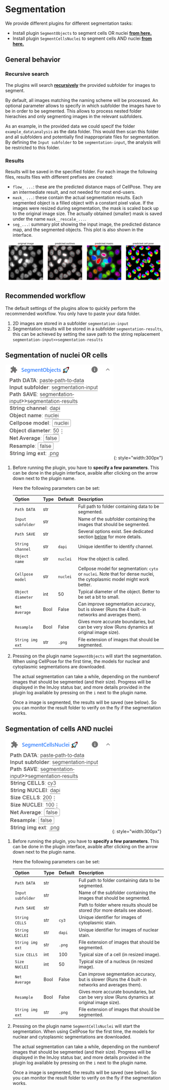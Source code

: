 # Segmentation

We provide different plugins for different segmentation tasks:

* Install plugin `SegmentObjects` to segment cells OR nuclei <a href="https://imjoy.io/#/app?w=fq-segmentation&plugin=fish-quant/fq-segmentation:SegmentObjects@stable&upgrade=1" target="_blank">**from here.**</a>
* Install plugin  `SegmentCellsNuclei` to segment cells AND nuclei <a href="https://imjoy.io/#/app?w=fq-segmentation&plugin=fish-quant/fq-segmentation:SegmentCellsNuclei@stable&upgrade=1" target="_blank">**from here.**</a>

## General behavior

### Recursive search

The plugins will search [**recursively**](analysis-general-behavior.md#recursive-search-for-data) the provided subfolder for images to segment.

By default, all images matching the naming scheme will be processed. An optional parameter allows to specify
in which subfolder the images have to be in order to be segmented. This allows to process nested folder
hierachies and only segmenting images in the relevant subfolders.

As an example, in the provided data we could specif the folder `example_data\analysis` as the data folder. 
This would then scan this folder and all subfolders and potentially find inappropriate files for segmentation.
By defining the `Input subfolder` to be `segmentation-input`, the analysis will be restricted to this folder. 

### Results

Results will be saved in the specified folder. For each image the following files, results files with different prefixes are created:

* `flow_ ...`: these are the predicted distance maps of CellPose. They are an intermediate result, and
     not needed for most end-users.
* `mask_ ...`: these contain the actual segmentation results. Each segmented object is a filled 
      object with a constant pixel value. If the images were resized during segmentation, the mask is scaled
      back up to the original image size. The actually obtained (smaller) mask is saved under the name `mask__rescale_...`.  
* `seg_...`: summary plot showing the input image, the predicted distance map, and the segmented
     objects. This plot is also shown in the interface.

![segmentation__nuclei](img/segmentation__nuclei.png)

## Recommended workflow

The default settings of the plugins allow to quickly perform the recommended workflow. You only have 
to paste your data folder.  

1. 2D images are stored in a subfolder  `segmentation-input`
2. Segmentation results will be stored in a subfolder `segmentation-results`, this can be achieved by setting
    the save path to the string replacement  `segmentation-input>>segmentation-results`

## Segmentation of nuclei OR cells

![imjoy-segment-objects-ui](img/imjoy-segment-objects-ui.png){: style="width:300px"}

1. Before running the plugin, you have to **specify a few parameters**. This can be done in the plugin interface, 
    avaible after clicking on the arrow down next to the plugin name.

    Here the following parameters can be set:

    Option           | Type | Default     | Description
    ---------------- | ---- | ----------- | -----------
    `Path DATA`    | str  |  | Full path to folder containing data to be segmented.
    `Input subfolder`    | str  |  | Name of the subfolder containing the images that should be segmented.
    `Path SAVE` | str  |  | Several options exist. See dedicated section [below](analysis-general-behavior.md#specify-folder-to-save-your-data) for more details.
    `String channel`    | str  |  `dapi` | Unique identifier to identify channel.
    `Object name`    | str  |  `nuclei` | How the object is called.
    `Cellpose model`    | str  |  `nuclei` | Cellpose model for segmentation: `cyto` or `nuclei`. Note that for dense nuclei, the cytoplasmic model might work better. 
    `Object diameter`     | int  | 50 | Typical diameter of the object. Better to be set a bit to small.
    `Net Average`     | Bool  | False | Can improve segmentation accuracy, but is slower (Runs the 4 built-in networks and averages them).
    `Resample`     | Bool  | False | Gives more accurate boundaries, but can be very slow (Runs dynamics at original image size).
    `String img ext`     | str  | `.png` | File extension of images that should be segmented.

2. Pressing on the plugin name `SegmentObjects` will start the segmentation.
    When using CellPose for the first time, the models for nuclear and cytoplasmic segmentations are downloaded. 

    The actual segmentation can take a while, depending on the numberof images that should be segmented 
    (and their size). Progress will be displayed in the ImJoy status bar, and more details provided in the
    plugin log available by pressing on the `i` next to the plugin name.

    Once a image is segmented, the results will be saved (see below). So you can monitor the result folder 
    to verify on the fly if the segmentation works.

## Segmentation of cells AND nuclei

![imjoy-segment-cells-nuclei-ui](img/imjoy-segment-cells-nuclei-ui.png){: style="width:300px"}

1. Before running the plugin, you have to **specify a few parameters**. This can be done in the plugin interface, 
    avaible after clicking on the arrow down next to the plugin name.

    Here the following parameters can be set:

    Option           | Type | Default     | Description
    ---------------- | ---- | ----------- | -----------
    `Path DATA`    | str  |  | Full path to folder containing data to be segmented.
    `Input subfolder`    | str  |  | Name of the subfolder containing the images that should be segmented.
    `Path SAVE` | str  |  | Path to folder where results should be stored (for more details see above).
    `String CELLS`    | str  |  `cy3` | Unique identifier for images of cytoplasmic stain.
    `String NUCLEI`    | str  |  `dapi` | Unique identifier for images of nuclear stain.
    `String img ext`     | str  | `.png` | File extension of images that should be segmented.
    `Size CELLS`     | int  | 100 | Typical size of a cell (in resized image).
    `Size NUCLEI`     | int  | 50 | Typical size of a nucleus (in resized image).
    `Net Average`     | Bool  | False | Can improve segmentation accuracy, but is slower (Runs the 4 built-in networks and averages them).
    `Resample`     | Bool  | False | Gives more accurate boundaries, but can be very slow (Runs dynamics at original image size).
    `String img ext`     | str  | `.png` | File extension of images that should be segmented.

2. Pressing on the plugin name `SegmentCellsNuclei` will start the segmentation. 
    When using CellPose for the first time, the models for nuclear and cytoplasmic segmentations are downloaded.

    The actual segmentation can take a while, depending on the numberof images that should be segmented 
    (and their size). Progress will be displayed in the ImJoy status bar, and more details provided in the
    plugin log available by pressing on the `i` next to the plugin name.

    Once a image is segmented, the results will be saved (see below). So you can monitor the result folder 
    to verify on the fly if the segmentation works.
